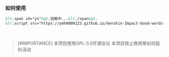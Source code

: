 <title>随机显示原神名句</title>
<script src="script.js"></script>

&nbsp;
&nbsp;
### 如何使用
```html
&lt;span id="ys"&gt;加载中...&lt;/span&gt;
&lt;script src="https://ymh0000123.github.io/Genshin-Impact-Good-words-and-sentences/script.js" charset="utf-8"&gt;&lt;/script&gt;
```
&nbsp;
> [#IMPORTANCE]
> 本项目使用GPL-3.0开源协议
> 本项目禁止商用等如何盈利活动

